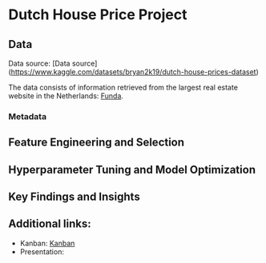 # Dutch House Price Project

## Data
Data source: [Data source] (https://www.kaggle.com/datasets/bryan2k19/dutch-house-prices-dataset) 

The data consists of information retrieved from the largest real estate website in the Netherlands: [Funda](https://www.funda.nl/en/).

### Metadata

## Feature Engineering and Selection

## Hyperparameter Tuning and Model Optimization

## Key Findings and Insights

## Additional links:
- Kanban: [Kanban](https://trello.com/b/VaFoOuYu/kanban-machine-learning)
- Presentation:

